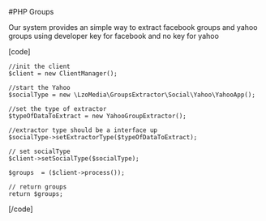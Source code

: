 #PHP Groups

Our system provides an simple way to extract facebook groups and yahoo groups using developer key for facebook and no key for yahoo

[code]

    //init the client
    $client = new ClientManager();

    //start the Yahoo
    $socialType = new \LzoMedia\GroupsExtractor\Social\Yahoo\YahooApp();

    //set the type of extractor
    $typeOfDataToExtract = new YahooGroupExtractor();

    //extractor type should be a interface up
    $socialType->setExtractorType($typeOfDataToExtract);

    // set socialType
    $client->setSocialType($socialType);

    $groups  = ($client->process());
    
    // return groups
    return $groups;
    
[/code]